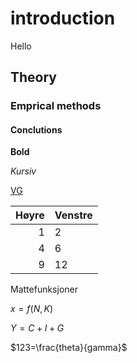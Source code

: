 # introduction
Hello

## Theory


### Emprical methods


#### Conclutions

**Bold**

*Kursiv*

[VG](https://www.vg.no/)

|Høyre|Venstre|
|-----:|:-----|
|1|      2|
|4|6|
|9|12|


Mattefunksjoner

$x=f(N,K)$

$Y=C+I+G$

$123=\frac{theta}{gamma}$


